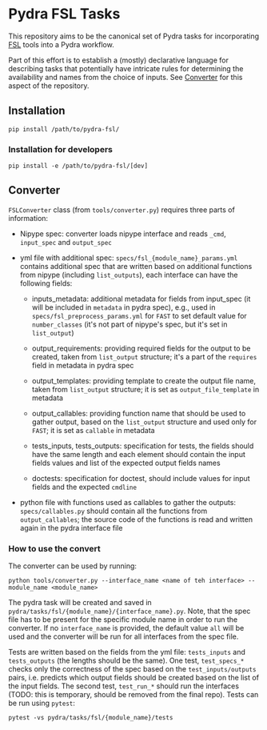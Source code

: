 # Pydra FSL Tasks

This repository aims to be the canonical set of Pydra tasks for incorporating
[FSL](https://fsl.fmrib.ox.ac.uk/fsl/fslwiki/) tools into a Pydra workflow.

Part of this effort is to establish a (mostly) declarative language for describing tasks that
potentially have intricate rules for determining the availability and names from the choice of
inputs. See [Converter](#Converter) for this aspect of the repository.

## Installation
```
pip install /path/to/pydra-fsl/
```

### Installation for developers
```
pip install -e /path/to/pydra-fsl/[dev]
```


## Converter

`FSLConverter` class (from `tools/converter.py`) requires three parts of information:

- Nipype spec: converter loads nipype interface and reads `_cmd`, `input_spec` and `output_spec`
- yml file with additional spec: `specs/fsl_{module_name}_params.yml` contains additional spec that are written based 
on additional functions from nipype (including `list_outputs`), each interface can have the following fields:
    - inputs_metadata: additional metadata for fields from input_spec 
    (it will be included in `metadata` in pydra spec), 
    e.g., used in `specs/fsl_preprocess_params.yml` for `FAST` to set default value for `number_classes` 
    (it's not part of nipype's spec, but it's set in `list_output`)

    - output_requirements: providing required fields for the output to be created, 
    taken from `list_output` structure; 
    it's a part of the `requires` field in metadata in pydra spec
    
    - output_templates: providing template to create the output file name, 
    taken from `list_output` structure; 
    it is set as `output_file_template` in metadata
    
    - output_callables: providing function name that should be used to gather output,
    based on the `list_output` structure and used only for `FAST`;
    it is set as `callable` in metadata
    
    - tests_inputs, tests_outputs: specification for tests, 
    the fields should have the same length and each element should contain 
    the input fields values and list of the expected output fields names
    
    - doctests: specification for doctest,
    should include values for input fields and the expected `cmdline` 

- python file with functions used as callables to gather the outputs: 
`specs/callables.py` should contain all the functions from `output_callables`;
the source code of the functions is read and written again in the pydra interface file


### How to use the convert

The converter can be used by running:
 
    python tools/converter.py --interface_name <name of teh interface> --module_name <module_name>

The pydra task will be created and saved in `pydra/tasks/fsl/{module_name}/{interface_name}.py`.
Note, that the spec file has to be present for the specific module name in order to run the converter.
If no `interface_name` is provided, the default value `all` will be used
 and the converter will be run for all interfaces from the spec file.

Tests are written based on the fields from the yml file: 
`tests_inputs` and `tests_outputs` (the lengths should be the same).
One test, `test_specs_*` checks only the correctness of the spec based
on the `test_inputs/outputs` pairs, i.e. predicts which output fields
should be created based on the list of the input fields.
The second test, `test_run_*` should run the interfaces 
(TODO: this is temporary, should be removed from the final repo). 
Tests can be run using `pytest`:

    pytest -vs pydra/tasks/fsl/{module_name}/tests

